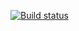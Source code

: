 [![Build status](https://ci.appveyor.com/api/projects/status/ke5oj34tkitykr8g?svg=true)](https://ci.appveyor.com/project/Kosatos/ajs-tests)
